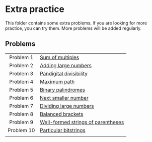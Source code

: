 # Extra practice

This folder contains some extra problems. If you are looking for more practice, you can try them. More problems will be added regularly.

## Problems

|||
|:---:|:---|
| Problem 1 | [Sum of multiples](prob01) |
| Problem 2 | [Adding large numbers](prob02) |
| Problem 3 | [Pandigital divisibility](prob03) |
| Problem 4 | [Maximum path](prob04) |
| Problem 5 | [Binary palindromes](prob05) |
| Problem 6 | [Next smaller number](prob06) |
| Problem 7 | [Dividing large numbers](prob07) |
| Problem 8 | [Balanced brackets](prob08) |
| Problem 9 | [Well-formed strings of parentheses](prob09) |
| Problem 10 | [Particular bitstrings](prob10) |
|||

